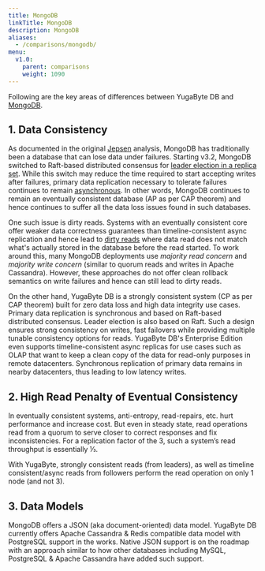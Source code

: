 ```yaml
---
title: MongoDB
linkTitle: MongoDB
description: MongoDB
aliases:
  - /comparisons/mongodb/
menu:
  v1.0:
    parent: comparisons
    weight: 1090
---
```


Following are the key areas of differences between YugaByte DB and [MongoDB](https://www.mongodb.com/).

## 1. Data Consistency

As documented in the original [Jepsen](https://aphyr.com/posts/322-call-me-maybe-mongodb-stale-reads) analysis, MongoDB has traditionally been a database that can lose data under failures. Starting v3.2, MongoDB switched to Raft-based distributed consensus for [leader election in a replica set](https://docs.mongodb.com/manual/replication/#automatic-failover). While this switch may reduce the time required to start accepting writes after failures, primary data replication necessary to tolerate failures continues to remain [asynchronous](https://docs.mongodb.com/manual/replication/#asynchronous-replication). In other words, MongoDB continues to remain an eventually consistent database (AP as per CAP theorem) and hence continues to suffer all the data loss issues found in such databases.

One such issue is dirty reads. Systems with an eventually consistent core offer weaker data correctness guarantees than timeline-consistent async replication and hence lead to [dirty reads](https://blog.meteor.com/mongodb-queries-dont-always-return-all-matching-documents-654b6594a827) where data read does not match what's actually stored in the database before the read started. To work around this, many MongoDB deployments use *majority read concern* and *majority write concern* (similar to quorum reads and writes in Apache Cassandra). However, these approaches do not offer clean rollback semantics on write failures and hence can still lead to dirty reads.

On the other hand, YugaByte DB is a strongly consistent system (CP as per CAP theorem) built for zero data loss and high data integrity use cases. Primary data replication is synchronous and based on Raft-based distributed consensus. Leader election is also based on Raft. Such a design ensures strong consistency on writes, fast failovers while providing multiple tunable consistency options for reads. YugaByte DB's Enterprise Edition even supports timeline-consistent async replicas for use cases such as OLAP that want to keep a clean copy of the data for read-only purposes in remote datacenters. Synchronous replication of primary data remains in nearby datacenters, thus leading to low latency writes.

## 2. High Read Penalty of Eventual Consistency

In eventually consistent systems, anti-entropy, read-repairs, etc. hurt performance and increase cost. But even in steady state, read operations read from a quorum to serve closer to correct responses and fix inconsistencies. For a replication factor of the 3, such a system’s read throughput is essentially ⅓.

With YugaByte, strongly consistent reads (from leaders), as well as timeline consistent/async reads from followers perform the read operation on only 1 node (and not 3).

## 3. Data Models

MongoDB offers a JSON (aka document-oriented) data model. YugaByte DB currently offers Apache Cassandra & Redis compatible data model with PostgreSQL support in the works. Native JSON support is on the roadmap with an approach similar to how other databases including MySQL, PostgreSQL & Apache Cassandra have added such support.
